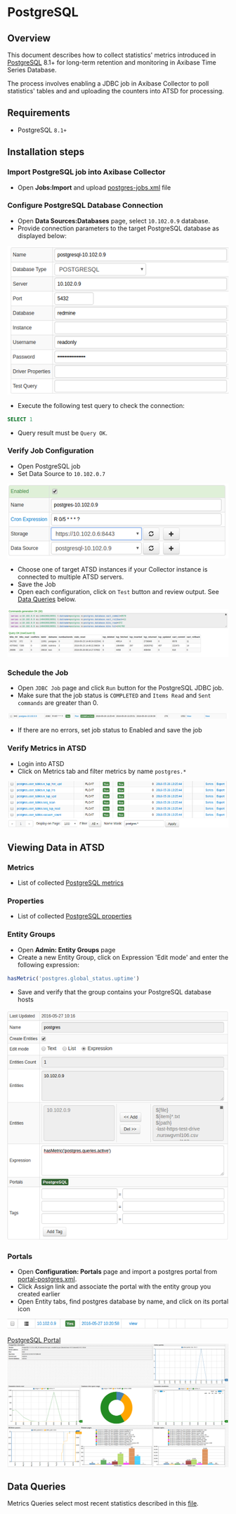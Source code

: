 # PostgreSQL

## Overview
This document describes how to collect statistics' metrics introduced in [PostgreSQL](http://www.mysql.com/) 8.1+ for long-term retention and monitoring in Axibase Time Series Database.

The process involves enabling a JDBC job in Axibase Collector to poll statistics' tables and and uploading the counters into ATSD for processing.

## Requirements

- PostgreSQL `8.1+`

## Installation steps


### Import PostgreSQL job into Axibase Collector

* Open **Jobs:Import** and upload [postgres-jobs.xml](postgres-jobs.xml) file

### Configure PostgreSQL Database Connection

* Open **Data Sources:Databases** page, select `10.102.0.9` database.
* Provide connection parameters to the target PostgreSQL database as displayed below:

![](images/postgres-datasource.png)

* Execute the following test query to check the connection:

```SQL
SELECT 1
```
* Query result must be `Query OK`.

### Verify Job Configuration

* Open PostgreSQL job
* Set Data Source to `10.102.0.7`

![](images/postgres-jdbc-job.png)

* Choose one of target ATSD instances if your Collector instance is connected to multiple ATSD servers.
* Save the Job
* Open each configuration, click on `Test` button and review output. See [Data Queries](#data-queries) below.

![](images/test_result.png)

### Schedule the Job

* Open `JDBC Job` page and click `Run` button for the PostgreSQL JDBC job.
* Make sure that the job status is `COMPLETED` and `Items Read` and `Sent commands` are greater than 0.

![](images/test_run.png)

* If there are no errors, set job status to Enabled and save the job

### Verify Metrics in ATSD

* Login into ATSD
* Click on Metrics tab and filter metrics by name `postgres.*`

![](images/postgres-metrics.png)

## Viewing Data in ATSD

### Metrics

* List of collected [PostgreSQL metrics](metric-list.md)

### Properties

* List of collected [PostgreSQL properties](properties-list.md)

### Entity Groups

* Open **Admin: Entity Groups** page
* Create a new Entity Group, click on Expression 'Edit mode' and enter the following expression:

```javascript
hasMetric('postgres.global_status.uptime')
```

* Save and verify that the group contains your PostgreSQL database hosts

![](images/postgres-entity-group.png)

### Portals

* Open **Configuration: Portals** page and import a postgres portal from [portal-postgres.xml](portal-postgres.xml).
* Click Assign link and associate the portal with the entity group you created earlier
* Open Entity tabs, find postgres database by name, and click on its portal icon

![](images/postgres-portal-icon.png)

[PostgreSQL Portal](http://apps.axibase.com/chartlab/46a84a14)
![](images/postgres-portal.png)


## Data Queries

Metrics Queries select most recent statistics described in this [file](data-queries.md).


